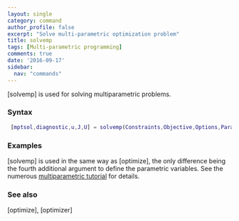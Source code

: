 ```yaml
---
layout: single
category: command
author_profile: false
excerpt: "Solve multi-parametric optimization problem"
title: solvemp
tags: [Multi-parametric programming]
comments: true
date: '2016-09-17'
sidebar:
  nav: "commands"
---
```



[solvemp] is used for solving multiparametric problems.

### Syntax

````matlab
 [mptsol,diagnostic,u,J,U] = solvemp(Constraints,Objective,Options,Parameters)
````

### Examples

[solvemp] is used in the same way as [optimize], the only difference being the fourth additional argument to define the parametric variables. See the numerous [multiparametric tutorial](/tutorial/multiparametricprogramming) for details.

### See also
[optimize], [optimizer] 

